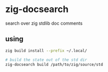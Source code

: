 # zig-docsearch
search over zig stdlib doc comments

## using

```bash
zig build install --prefix ~/.local/

# build the state out of the std dir
zig-docsearch build /path/to/zig/source/std
```
